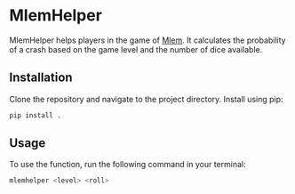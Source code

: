# MlemHelper

MlemHelper helps players in the game of [Mlem](https://boardgamegeek.com/boardgame/387378/mlem-space-agency). It calculates the probability of a crash based on the game level and the number of dice available.

## Installation

Clone the repository and navigate to the project directory. Install using pip:

```bash
pip install .
```

## Usage

To use the function, run the following command in your terminal:

```bash
mlemhelper <level> <roll>
```